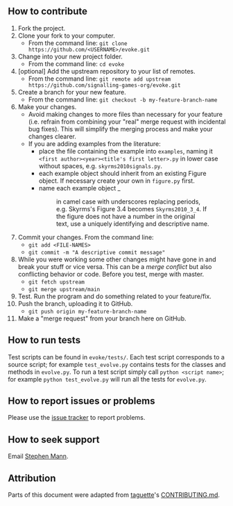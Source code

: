 ## How to contribute

1. Fork the project.
2. Clone your fork to your computer.
    * From the command line: `git clone https://github.com/<USERNAME>/evoke.git`
3. Change into your new project folder.
    * From the command line: `cd evoke`
4. [optional]  Add the upstream repository to your list of remotes.
    * From the command line: `git remote add upstream https://github.com/signalling-games-org/evoke.git`
5. Create a branch for your new feature.
    * From the command line: `git checkout -b my-feature-branch-name`
6. Make your changes.
    * Avoid making changes to more files than necessary for your feature (i.e. refrain from combining your "real" merge request with incidental bug fixes). This will simplify the merging process and make your changes clearer.
    * If you are adding examples from the literature:
        * place the file containing the example into `examples`, naming it `<first author><year><title's first letter>.py` in lower case without spaces, e.g. `skyrms2010signals.py`.
        * each example object should inherit from an existing Figure object. If necessary create your own in `figure.py` first.
        * name each example object <First author><year>_<figure number> in camel case with underscores replacing periods, e.g. Skyrms's Figure 3.4 becomes `Skyrms2010_3_4`. If the figure does not have a number in the original text, use a uniquely identifying and descriptive name.
7. Commit your changes. From the command line:
    * `git add <FILE-NAMES>`
    * `git commit -m "A descriptive commit message"`
8. While you were working some other changes might have gone in and break your stuff or vice versa. This can be a *merge conflict* but also conflicting behavior or code. Before you test, merge with master.
    * `git fetch upstream`
    * `git merge upstream/main`
9. Test. Run the program and do something related to your feature/fix.
10. Push the branch, uploading it to GitHub.
    * `git push origin my-feature-branch-name`
11. Make a "merge request" from your branch here on GitHub.

## How to run tests

Test scripts can be found in `evoke/tests/`.
Each test script corresponds to a source script; for example `test_evolve.py` contains tests for the classes and methods in `evolve.py`.
To run a test script simply call `python <script name>`; for example `python test_evolve.py` will run all the tests for `evolve.py`.

## How to report issues or problems

Please use the [issue tracker](https://github.com/signalling-games-org/evoke/issues) to report problems.

## How to seek support

Email [Stephen Mann](mailto:stephenfmann@gmail.com).

## Attribution

Parts of this document were adapted from [taguette](https://gitlab.com/remram44/taguette/-/tree/master)'s [CONTRIBUTING.md](https://gitlab.com/remram44/taguette/-/blob/master/CONTRIBUTING.md).
